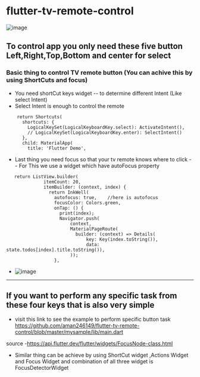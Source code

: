 # flutter-tv-remote-control

![image](https://user-images.githubusercontent.com/53884276/174712691-728d0e8c-c5f5-4f1e-b73c-2da96981a78c.png)

## To control app you only need these five button  Left,Right,Top,Bottom and center for select

### Basic thing to control TV remote button (You can achive this by using ShortCuts and focus)
- You need shortCut keys widget -- to determine different Intent (Like select Intent) 
-  Select Intent is enough to control the remote 
  
``` Widget build(BuildContext context) {
    return Shortcuts(
      shortcuts: {
        LogicalKeySet(LogicalKeyboardKey.select): ActivateIntent(),
        // LogicalKeySet(LogicalKeyboardKey.enter): SelectIntent()
      },
      child: MaterialApp(
        title: 'Flutter Demo',
``` 
- Last thing you need focus so that your tv remote knows where to click -- For This we use a widget which have autoFocus property
```
   return ListView.builder(
              itemCount: 20,
              itemBuilder: (context, index) {
                return InkWell(
                  autofocus: true,    //here is autofocus
                  focusColor: Colors.green,
                  onTap: () {
                    print(index);
                    Navigator.push(
                        context,
                        MaterialPageRoute(
                          builder: (context) => Details(
                              key: Key(index.toString()),
                              data: state.todos[index].title.toString()),
                        ));
                  },
 ```
 - ![image](https://user-images.githubusercontent.com/53884276/174714294-9531b572-b5bf-4e0d-975f-66b9c4dc3596.png)

 
 _______________________________________________________________________________________________________________________________________________________
 ##  If you want to perform any specific task from these four keys that is also very simple  
 - visit this link to see the example to perform specific button task
  https://github.com/aman246149/flutter-tv-remote-control/blob/master/mysample/lib/main.dart 
  
  source -https://api.flutter.dev/flutter/widgets/FocusNode-class.html
  
  - Similar thing can be achieve by using ShortCut widget ,Actions Widget and Focus Widget  and combination of all three widget is FocusDetectorWidget
